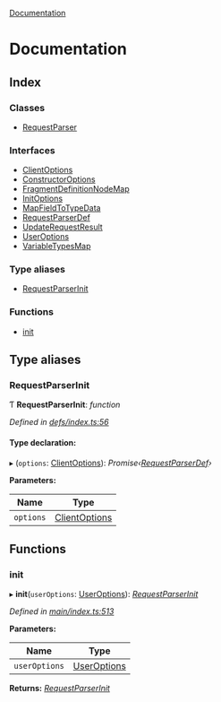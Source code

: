 [Documentation](README.md)

# Documentation

## Index

### Classes

* [RequestParser](classes/requestparser.md)

### Interfaces

* [ClientOptions](interfaces/clientoptions.md)
* [ConstructorOptions](interfaces/constructoroptions.md)
* [FragmentDefinitionNodeMap](interfaces/fragmentdefinitionnodemap.md)
* [InitOptions](interfaces/initoptions.md)
* [MapFieldToTypeData](interfaces/mapfieldtotypedata.md)
* [RequestParserDef](interfaces/requestparserdef.md)
* [UpdateRequestResult](interfaces/updaterequestresult.md)
* [UserOptions](interfaces/useroptions.md)
* [VariableTypesMap](interfaces/variabletypesmap.md)

### Type aliases

* [RequestParserInit](README.md#requestparserinit)

### Functions

* [init](README.md#init)

## Type aliases

###  RequestParserInit

Ƭ **RequestParserInit**: *function*

*Defined in [defs/index.ts:56](https://github.com/badbatch/graphql-box/blob/cf51f3c/packages/request-parser/src/defs/index.ts#L56)*

#### Type declaration:

▸ (`options`: [ClientOptions](interfaces/clientoptions.md)): *Promise‹[RequestParserDef](interfaces/requestparserdef.md)›*

**Parameters:**

Name | Type |
------ | ------ |
`options` | [ClientOptions](interfaces/clientoptions.md) |

## Functions

###  init

▸ **init**(`userOptions`: [UserOptions](interfaces/useroptions.md)): *[RequestParserInit](README.md#requestparserinit)*

*Defined in [main/index.ts:513](https://github.com/badbatch/graphql-box/blob/cf51f3c/packages/request-parser/src/main/index.ts#L513)*

**Parameters:**

Name | Type |
------ | ------ |
`userOptions` | [UserOptions](interfaces/useroptions.md) |

**Returns:** *[RequestParserInit](README.md#requestparserinit)*
